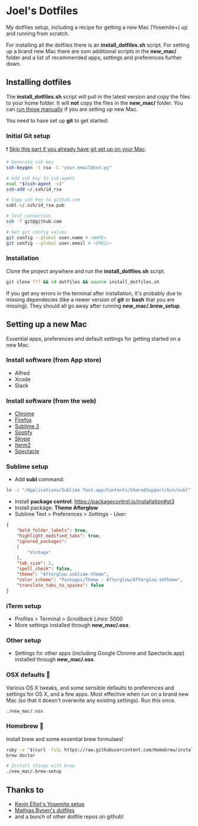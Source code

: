 # Joel's Dotfiles

My dotfiles setup, including a recipe for getting a new Mac (Yosemite+) up and running from scratch.

For installing all the dotfiles there is an **install_dotfiles.sh** script. For setting up a brand new Mac there are som additional scripts in the **new_mac/** folder and a list of recommended apps, settings and preferences further down.

## Installing dotfiles

The **install_dotfiles.sh** script will pull in the latest version and copy the files to your home folder. It will **not** copy the files in the **new_mac/** folder. You can [run those manually](#osx-defaults-floppy_disk) if you are setting up new Mac.

You need to have set up **git** to get started:

### Initial Git setup

:exclamation: [Skip this part if you already have git set up on your Mac](#installation).

```bash
# Generate ssh key
ssh-keygen -t rsa -C "your.email@xxx.yy"

# Add ssh key to ssh-agent
eval "$(ssh-agent -s)"
ssh-add ~/.ssh/id_rsa

# Copy ssh key to github.com
subl ~/.ssh/id_rsa.pub

# Test connection
ssh -T git@github.com

# Set git config values
git config --global user.name # <NAME>
git config --global user.email # <EMAIL>
```

### Installation

Clone the project anywhere and run the **install_dotfiles.sh** script.

```bash
git clone ??? && cd dotfiles && source install_dotfiles.sh
```
If you get any errors in the terminal after installation, it's probably due to missing dependecies (like a newer version of **git** or **bash** that you are missing). They should all go away after running **new_mac/.brew_setup**.


## Setting up a new Mac
Essential apps, preferences and default settings for getting started on a new Mac.

### Install software (from App store)
- Alfred
- Xcode
- Slack


### Install software (from the web)
- [Chrome](http://www.google.com/chrome/)
- [Firefox](https://www.mozilla.org/en-US/firefox)
- [Sublime 3](http://www.sublimetext.com/3)
- [Spotify](https://www.spotify.com/no/download/mac/)
- [Skype](http://www.skype.com/en/download-skype/skype-for-computer/)
- [Iterm2](https://www.iterm2.com/)
- [Spectacle](http://spectacleapp.com/)


### Sublime setup
- Add **subl** command:

```bash
ln -s "/Applications/Sublime Text.app/Contents/SharedSupport/bin/subl" /usr/local/bin/subl
```
- Install **package control**: https://packagecontrol.io/installation#st3
- Install package: **Theme Afterglow**
- Sublime Text > Preferences > *Settings - User*:

```json
{
	"bold_folder_labels": true,
	"highlight_modified_tabs": true,
	"ignored_packages":
	[
		"Vintage"
	],
	"tab_size": 2,
	"spell_check": false,
	"theme": "Afterglow.sublime-theme",
	"color_scheme": "Packages/Theme - Afterglow/Afterglow.tmTheme",
	"translate_tabs_to_spaces": false
}
```

### iTerm setup
- Profiles > Terminal > *Scrollback Lines*: 5000
- More settings installed through **new_mac/.osx**.
	
### Other setup
- Settings for other apps (including Google Chrome and Spectacle.app) installed through **new_mac/.osx**.


### OSX defaults :floppy_disk:
Various OS X tweaks, and some sensible defaults to preferences and settings for OS X, and a few apps. Most effective when run on a brand new Mac (so that it doesn't overwrite any existing settings). Run this once.

```bash
./new_mac/.osx
```

### Homebrew :beer:
Install brew and some essential brew formulaes!

```bash
ruby -e "$(curl -fsSL https://raw.githubusercontent.com/Homebrew/install/master/install)"	
brew doctor

# Install things with brew
./new_mac/.brew-setup

```
## Thanks to
- [Kevin Elliot's Yosemite setup](https://gist.github.com/kevinelliott/0726211d17020a6abc1f)
- [Mathias Bynen's dotfiles](https://github.com/mathiasbynens/dotfiles)
- and a bunch of other dotfile repos on github!
